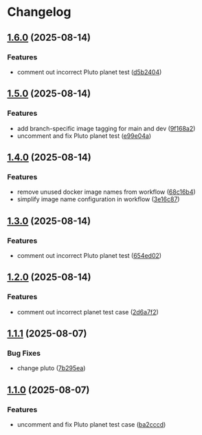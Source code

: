 # Changelog

## [1.6.0](https://github.com/Achebeh/solar-system/compare/v1.5.0...v1.6.0) (2025-08-14)


### Features

* comment out incorrect Pluto planet test ([d5b2404](https://github.com/Achebeh/solar-system/commit/d5b24046e86b7375685c889d43ea2c31a05aef2c))

## [1.5.0](https://github.com/Achebeh/solar-system/compare/v1.4.0...v1.5.0) (2025-08-14)


### Features

* add branch-specific image tagging for main and dev ([9f168a2](https://github.com/Achebeh/solar-system/commit/9f168a2f93a385540c3852e2bd58ed675f2f056c))
* uncomment and fix Pluto planet test ([e99e04a](https://github.com/Achebeh/solar-system/commit/e99e04a16761c91850f8e5c9dd387e99a6cbc3e6))

## [1.4.0](https://github.com/Achebeh/solar-system/compare/v1.3.0...v1.4.0) (2025-08-14)


### Features

* remove unused docker image names from workflow ([68c16b4](https://github.com/Achebeh/solar-system/commit/68c16b45eda20bd0f9a33ec76ef5caa17d367819))
* simplify image name configuration in workflow ([3e16c87](https://github.com/Achebeh/solar-system/commit/3e16c878f953e26b573f8802a6158ba60564d8bb))

## [1.3.0](https://github.com/Achebeh/solar-system/compare/v1.2.0...v1.3.0) (2025-08-14)


### Features

* comment out incorrect Pluto planet test ([654ed02](https://github.com/Achebeh/solar-system/commit/654ed023c7126abb0deedec3ab3d583071ac2e0d))

## [1.2.0](https://github.com/Achebeh/solar-system/compare/v1.1.1...v1.2.0) (2025-08-14)


### Features

* comment out incorrect planet test case ([2d6a7f2](https://github.com/Achebeh/solar-system/commit/2d6a7f237a1c7f41f3e585ebcbe739b8ef6abe8a))

## [1.1.1](https://github.com/Achebeh/solar-system/compare/v1.1.0...v1.1.1) (2025-08-07)


### Bug Fixes

* change pluto ([7b295ea](https://github.com/Achebeh/solar-system/commit/7b295eaccfb62808c62cb7aac39fa007733a9448))

## [1.1.0](https://github.com/Achebeh/solar-system/compare/v1.0.0...v1.1.0) (2025-08-07)


### Features

* uncomment and fix Pluto planet test case ([ba2cccd](https://github.com/Achebeh/solar-system/commit/ba2cccdfa17165d9f0e617b06056d3fe35216fb7))
